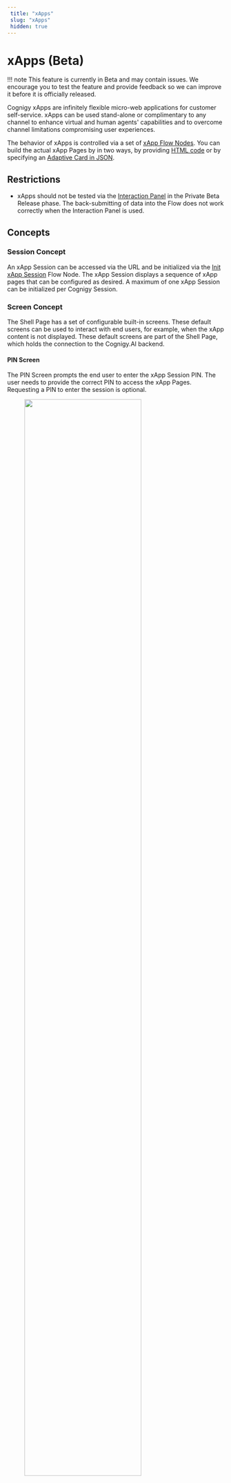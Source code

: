 ```yaml
---
 title: "xApps" 
 slug: "xApps" 
 hidden: true 
---
```


# xApps (Beta)

!!! note
    This feature is currently in Beta and may contain issues. We encourage you to test the feature and provide feedback so we can improve it before it is officially released.

Cognigy xApps are infinitely flexible micro-web applications for customer self-service. xApps can be used stand-alone or complimentary to any channel to enhance virtual and human agents' capabilities and to overcome channel limitations compromising user experiences.

The behavior of xApps is controlled via a set of [xApp Flow Nodes](../flow-nodes/xApp/overview.md). You can build the actual xApp Pages by in two ways, by providing [HTML code](../flow-nodes/xApp/set-html-xApp-state.md) or by specifying an [Adaptive Card in JSON](../flow-nodes/xApp/set-AdaptiveCard-xApp-state.md).

## Restrictions

- xApps should not be tested via the [Interaction Panel](../tools/interaction-panel/interaction-panel.md) in the Private Beta Release phase. The back-submitting of data into the Flow does not work correctly when the Interaction Panel is used.

## Concepts 

### Session Concept

An xApp Session can be accessed via the URL and be initialized via the [Init xApp Session](../flow-nodes/xApp/init-xApp-session.md) Flow Node. The xApp Session displays a sequence of xApp pages that can be configured as desired. A maximum of one xApp Session can be initialized per Cognigy Session.

### Screen Concept

The Shell Page has a set of configurable built-in screens. These default screens can be used to interact with end users, for example, when the xApp content is not displayed. These default screens are part of the Shell Page, which holds the connection to the Cognigy.AI backend.

#### PIN Screen

The PIN Screen prompts the end user to enter the xApp Session PIN. The user needs to provide the correct PIN to access the xApp Pages. Requesting a PIN to enter the session is optional.

<figure>
    <img class="image-center" src="{{config.site_url}}ai/images/pin-screen.png" width="80%" />
    <figcaption>xApp Pin Screen</figcaption>
</figure>

#### xApp Screen

The xApp Screens are shown when the xApp Page is launched, fails to launch, encounters an Error, and is halted.

<figure>
    <img class="image-center" src="{{config.site_url}}ai/images/success-screen.png" width="80%">
    <figcaption>xApp Success Screen</figcaption>
</figure>

<figure>
    <img class="image-center" src="{{config.site_url}}ai/images/error-screen.png" width="80%">
    <figcaption>xApp Error Screen</figcaption>
</figure>


#### Intermediate Screen

The Intermediate Screens are displayed to the end user while no xApp Page is configured to be displayed. The default Intermediate Screen can be replaced with a custom-built xApp Page.

<figure>
    <img class="image-center" src="{{config.site_url}}ai/images/intermediate-screen.png" width="80%" />
    <figcaption>Intermediate Screen</figcaption>
</figure>

#### Connection Screen

The Connection Screens are shown while the real-time connection to the backend is re-established. The default Connection Screen can be replaced with a custom-built xApp Page.

<figure>
    <img class="image-center" src="{{config.site_url}}ai/images/connection-screen.png" width="80%" />
    <figcaption>Connection Screen</figcaption>
</figure>

## How it Works

1. Initialize a new xApp Session via the [Init xApp Session](../flow-nodes/xApp/init-xApp-session.md) Node. 
2. Allow users to access the xApp Session using one of the following methods:
    - **Without entering a PIN Code.** Share the xApp Session URL with the users.
    - **By entering a PIN Code.** Generate a PIN by adding the [Get xApp Session PIN](../flow-nodes/xApp/get-xApp-session-PIN.md) Node, send this PIN to the users and share the xApp PIN Page URL with them. The PIN code is only valid for 5 minutes.
3. To update an initialized session with a new custom-built xApp Page, use one of the following Nodes:
    - [Set HTML xApp State](../flow-nodes/xApp/set-html-xApp-state.md) to provide HTML code.
    - [Set AdaptiveCard xApp State](../flow-nodes/xApp/set-AdaptiveCard-xApp-state.md) to build an xApp Page by providing an Adaptive Card in the JSON format. 
4. Submit results of the xApp need to be JSON serializable. They are available in the Input object under `data._cognigy._app.payload`. You can check the submission by `input.data._cognigy._app.payload === "submit"`. 
5. To wait for the xApp user Input in a Flow, use the [Question](../flow-nodes/message/question.md) or the [Optional Question](../flow-nodes/message/optional-question.md) Node. The **xApp** type of the Question Node is only considered to be answered if submitted results are available as part of the Input. 
    

## More information

- [xApp Nodes](../flow-nodes/xApp/overview.md)
- [xApp Tokens](tokens.md)
- [xApp Flow API](api.md)
